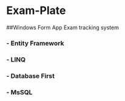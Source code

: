 # Exam-Plate
##Windows Form App Exam tracking system

### - Entity Framework
### - LINQ
### - Database First
### - MsSQL
